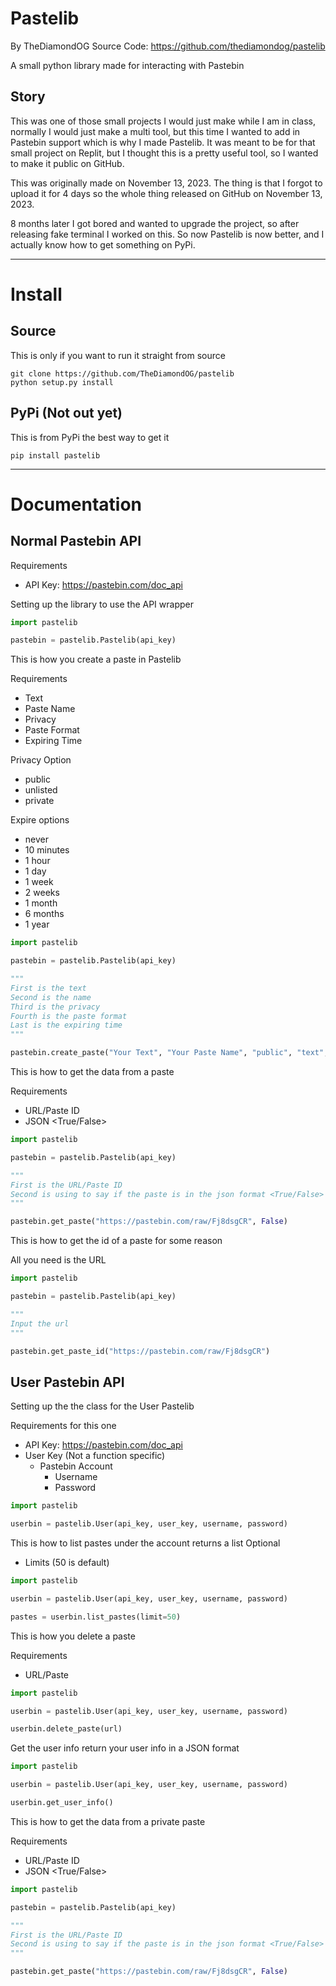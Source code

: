 # Pastelib
By TheDiamondOG
Source Code: https://github.com/thediamondog/pastelib

A small python library made for interacting with Pastebin

## Story
This was one of those small projects I would just make while I am in class, normally I would just make a multi tool, but this time I wanted to add in Pastebin support which is why I made Pastelib. It was meant to be for that small project on Replit, but I thought this is a pretty useful tool, so I wanted to make it public on GitHub.

This was originally made on November 13, 2023. The thing is that I forgot to upload it for 4 days so the whole thing released on GitHub on November 13, 2023.

8 months later I got bored and wanted to upgrade the project, so after releasing fake terminal I worked on this. So now Pastelib is now better, and I actually know how to get something on PyPi.
______________________________________________________
# Install

## Source
This is only if you want to run it straight from source
```shell
git clone https://github.com/TheDiamondOG/pastelib
python setup.py install
```
## PyPi (Not out yet)
This is from PyPi the best way to get it 
```shell
pip install pastelib
```
______________________________________________________
# Documentation
## Normal Pastebin API
Requirements
- API Key: https://pastebin.com/doc_api

Setting up the library to use the API wrapper
```python
import pastelib

pastebin = pastelib.Pastelib(api_key)
```

This is how you create a paste in Pastelib

Requirements
- Text
- Paste Name
- Privacy
- Paste Format
- Expiring Time

Privacy Option
- public
- unlisted
- private

Expire options
- never
- 10 minutes
- 1 hour
- 1 day
- 1 week
- 2 weeks
- 1 month
- 6 months
- 1 year
```python
import pastelib

pastebin = pastelib.Pastelib(api_key)

"""
First is the text
Second is the name
Third is the privacy
Fourth is the paste format
Last is the expiring time
"""

pastebin.create_paste("Your Text", "Your Paste Name", "public", "text", "never")
```

This is how to get the data from a paste

Requirements
- URL/Paste ID
- JSON <True/False>
```python
import pastelib

pastebin = pastelib.Pastelib(api_key)

"""
First is the URL/Paste ID
Second is using to say if the paste is in the json format <True/False>
"""

pastebin.get_paste("https://pastebin.com/raw/Fj8dsgCR", False)
```

This is how to get the id of a paste for some reason

All you need is the URL
```python
import pastelib

pastebin = pastelib.Pastelib(api_key)

"""
Input the url
"""

pastebin.get_paste_id("https://pastebin.com/raw/Fj8dsgCR")
```

## User Pastebin API
Setting up the the class for the User Pastelib

Requirements for this one
- API Key: https://pastebin.com/doc_api
- User Key (Not a function specific)
	- Pastebin Account
		- Username
		- Password

```python
import pastelib

userbin = pastelib.User(api_key, user_key, username, password)
```

This is how to list pastes under the account returns a list
Optional
- Limits (50 is default)
```python
import pastelib

userbin = pastelib.User(api_key, user_key, username, password)

pastes = userbin.list_pastes(limit=50)
```

This is how you delete a paste

Requirements
- URL/Paste

```python
import pastelib

userbin = pastelib.User(api_key, user_key, username, password)

userbin.delete_paste(url)
```

Get the user info return your user info in a JSON format
```python
import pastelib

userbin = pastelib.User(api_key, user_key, username, password)

userbin.get_user_info()
```

This is how to get the data from a private paste

Requirements
- URL/Paste ID
- JSON <True/False>

```python
import pastelib

pastebin = pastelib.Pastelib(api_key)

"""
First is the URL/Paste ID
Second is using to say if the paste is in the json format <True/False>
"""

pastebin.get_paste("https://pastebin.com/raw/Fj8dsgCR", False)
```

